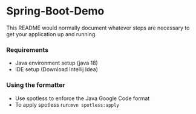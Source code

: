 # Spring-Boot-Demo
This README would normally document whatever steps are necessary to get your application up and running.

### Requirements ###
* Java environment setup (java 18)
* IDE setup (Download Intellij Idea)

### Using the formatter ###
* Use spotless to enforce the Java Google Code format
* To apply spotless run:`mvn spotless:apply`
